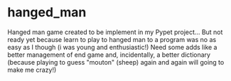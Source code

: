 # hanged_man
  Hanged man game created to be implement in my Pypet project... But not ready yet because learn to play to hanged man to a program was no as easy as I though (i was young and enthusiastic!)  Need some adds like a better management of end game and, incidentally, a better dictionary (because playing to guess "mouton" (sheep) again and again will going to make me crazy!)
